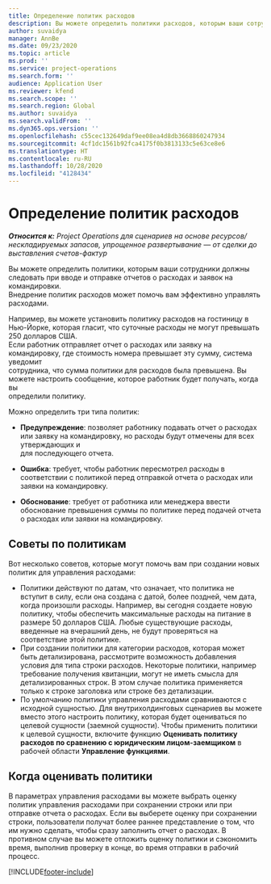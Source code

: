 ```yaml
---
title: Определение политик расходов
description: Вы можете определить политики расходов, которым ваши сотрудники должны следовать при вводе и отправке отчетов о расходах и заявок на командировки.
author: suvaidya
manager: AnnBe
ms.date: 09/23/2020
ms.topic: article
ms.prod: ''
ms.service: project-operations
ms.search.form: ''
audience: Application User
ms.reviewer: kfend
ms.search.scope: ''
ms.search.region: Global
ms.author: suvaidya
ms.search.validFrom: ''
ms.dyn365.ops.version: ''
ms.openlocfilehash: c55cec132649daf9ee08ea4d8db3668860247934
ms.sourcegitcommit: 4cf1dc1561b92fca4175f0b3813133c5e63ce8e6
ms.translationtype: HT
ms.contentlocale: ru-RU
ms.lasthandoff: 10/28/2020
ms.locfileid: "4128434"
---
```

# <a name="define-expense-policies"></a>Определение политик расходов

_**Относится к:** Project Operations для сценариев на основе ресурсов/нескладируемых запасов, упрощенное развертывание — от сделки до выставления счетов-фактур_

Вы можете определить политики, которым ваши сотрудники должны следовать при вводе и отправке отчетов о расходах и заявок на командировки.         
Внедрение политик расходов может помочь вам эффективно управлять расходами.         

Например, вы можете установить политику расходов на гостиницу в Нью-Йорке, которая гласит, что суточные расходы не могут превышать 250 долларов США.       
Если работник отправляет отчет о расходах или заявку на командировку, где стоимость номера превышает эту сумму, система уведомит         
сотрудника, что сумма политики для расходов была превышена. Вы можете настроить сообщение, которое работник будет получать, когда вы        
определили политику.      
        
Можно определить три типа политик:         
        
- **Предупреждение**: позволяет работнику подавать отчет о расходах или заявку на командировку, но расходы будут отмечены для всех утверждающих и         
  для последующего отчета.        

- **Ошибка**: требует, чтобы работник пересмотрел расходы в соответствии с политикой перед отправкой отчета о расходах или заявки на командировку.        
 
 - **Обоснование**: требует от работника или менеджера ввести обоснование превышения суммы по политике перед подачей отчета о расходах или заявки на командировку.        

## <a name="policy-tips"></a>Советы по политикам
Вот несколько советов, которые могут помочь вам при создании новых политик для управления расходами: 

- Политики действуют по датам, что означает, что политика не вступит в силу, если она создана с датой, более поздней, чем дата, когда произошли расходы. Например, вы сегодня создаете новую политику, чтобы обеспечить максимальные расходы на питание в размере 50 долларов США. Любые существующие расходы, введенные на вчерашний день, не будут проверяться на соответствие этой политике.
- При создании политики для категории расходов, которая может быть детализирована, рассмотрите возможность добавления условия для типа строки расходов. Некоторые политики, например требование получения квитанции, могут не иметь смысла для детализированных строк. В этом случае политика применяется только к строке заголовка или строке без детализации. 
- По умолчанию политики управления расходами сравниваются с исходной сущностью. Для внутрихолдинговых сценариев вы можете вместо этого настроить политику, которая будет оцениваться по целевой сущности (заемной сущности). Чтобы применить политики к целевой сущности, включите функцию **Оценивать политику расходов по сравнению с юридическим лицом-заемщиком** в рабочей области **Управление функциями**.

## <a name="when-to-evaluate-policies"></a>Когда оценивать политики

В параметрах управления расходами вы можете выбрать оценку политик управления расходами при сохранении строки или при отправке отчета о расходах. Если вы выберете оценку при сохранении строки, пользователи получат более раннее представление о том, что им нужно сделать, чтобы сразу заполнить отчет о расходах. В противном случае вы можете отложить оценку политики и сэкономить время, выполнив проверку в конце, во время отправки в рабочий процесс.


[!INCLUDE[footer-include](../includes/footer-banner.md)]